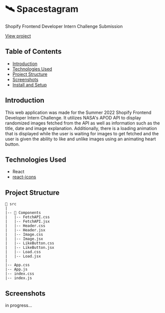 # 🛰️ Spacestagram
 
 Shopify Frontend Developer Intern Challenge Submission
 
 [View project](https://spacestagram-summer22.netlify.app/)
 
 ## Table of Contents
- [Introduction](#introduction)
- [Technologies Used](#technologies-used)
- [Project Structure](#project-structure)
- [Screenshots](#screenshots)
- [Install and Setup](#install-and-setup)


## Introduction

This web application was made for the Summer 2022 Shopify Frontend Developer Intern Challenge. It utilizes NASA's APOD API to display randomized images fetched from the API as well as information such as the title, date and image explanation. Additionally, there is a loading animation that is displayed while the user is waiting for images to get fetched and the user is given the ability to like and unlike images using an animating heart button.

## Technologies Used
- React
- [react-icons](https://www.npmjs.com/package/react-icons)

## Project Structure
```
📁 src
|
|-- 📁 Components
|   |-- FetchAPI.css
|   |-- FetchAPI.jsx
|   |-- Header.css
|   |-- Header.jsx
|   |-- Image.css
|   |-- Image.jsx
|   |-- LikeButton.css
|   |-- LikeButton.jsx
|   |-- Load.css
|   |-- Load.jsx
|   
|-- App.css
|-- App.js
|-- index.css
|-- index.js
```

## Screenshots
in progress...




 


